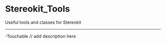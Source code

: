 # Stereokit_Tools
Useful tools and classes for Stereokit

---------------------------------------------------
-Touchable
// add description here
